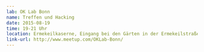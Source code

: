 ```yaml
---
lab: OK Lab Bonn
name: Treffen und Hacking
date: 2015-08-19
time: 19-21 Uhr
location: Ermekeilkaserne, Eingang bei den Gärten in der Ermekeilstraße
link-url: http://www.meetup.com/OKLab-Bonn/
---
```

